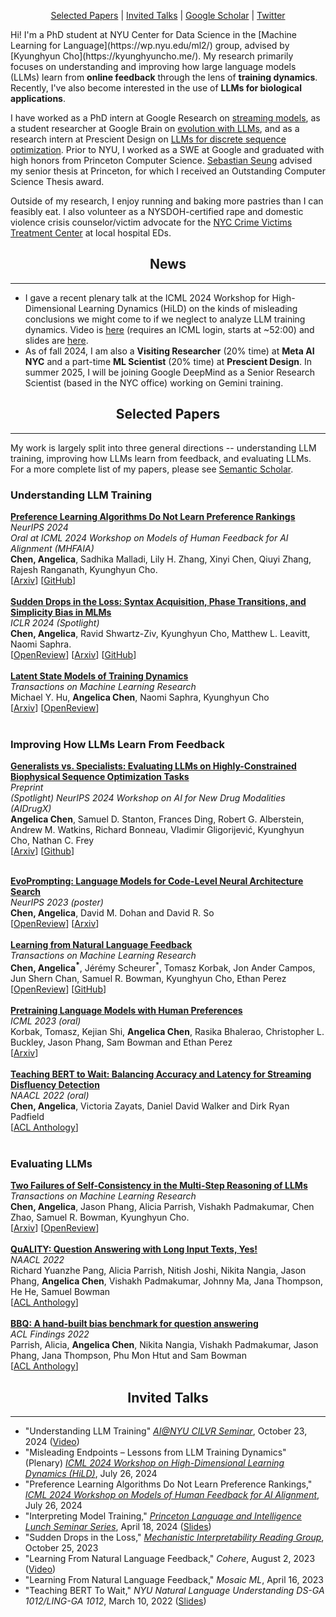<p align="center">
  <a href="#papers">Selected Papers</a> | <a href="#talks">Invited Talks</a> | <a href="https://scholar.google.com/citations?user=QbW4GSwAAAAJ&hl=en">Google Scholar</a> | <a href="https://x.com/_angie_chen">Twitter</a>
</p>
Hi! I'm a PhD student at NYU Center for Data Science in the [Machine Learning for Language](https://wp.nyu.edu/ml2/) group, advised by [Kyunghyun Cho](https://kyunghyuncho.me/). My research primarily focuses on understanding and improving how large language models (LLMs) learn from <b>online feedback</b> through the lens of <b>training dynamics</b>. Recently, I've also become interested in the use of <b>LLMs for biological applications</b>.

I have worked as a PhD intern at Google Research on [streaming models](https://arxiv.org/abs/2205.00620), as a student researcher at Google Brain on [evolution with LLMs](https://arxiv.org/abs/2302.14838), and as a research intern at Prescient Design on [LLMs for discrete sequence optimization](https://arxiv.org/abs/2410.22296v4). Prior to NYU, I worked as a SWE at Google and graduated with high honors from Princeton Computer Science. [Sebastian Seung](https://www.cs.princeton.edu/people/profile/sseung) advised my senior thesis at Princeton, for which I received an Outstanding Computer Science Thesis award.

Outside of my research, I enjoy running and baking more pastries than I can feasibly eat. I also volunteer as a NYSDOH-certified rape and domestic violence crisis counselor/victim advocate for the [NYC Crime Victims Treatment Center](https://www.cvtcnyc.org/) at local hospital EDs.

<h2 align="center" id="news">
  News
</h2>

* * *
* I gave a recent plenary talk at the ICML 2024 Workshop for High-Dimensional Learning Dynamics (HiLD) on the kinds of misleading conclusions we might come to if we neglect to analyze LLM training dynamics. Video is <a href="https://icml.cc/virtual/2024/workshop/29974">here</a> (requires an ICML login, starts at ~52:00) and slides are <a href="https://docs.google.com/presentation/d/1ibVtU2Ug3OCbeo1X8VObjGatBPMS62Y1h_L1s05IsvY/edit?usp=sharing">here</a>.
* As of fall 2024, I am also a <b>Visiting Researcher</b> (20% time) at <b>Meta AI NYC</b> and a part-time <b>ML Scientist</b> (20% time) at <b>Prescient Design</b>. In summer 2025, I will be joining Google DeepMind as a Senior Research Scientist (based in the NYC office) working on Gemini training.


<h2 align="center" id="papers">
  Selected Papers
</h2>

* * *

My work is largely split into three general directions -- understanding LLM training, improving how LLMs learn from feedback, and evaluating LLMs. For a more complete list of my papers, please see <a href="https://www.semanticscholar.org/author/Angelica-Chen/13336152">Semantic Scholar</a>.<br>

<h3>Understanding LLM Training</h3>
<b><u>Preference Learning Algorithms Do Not Learn Preference Rankings</u></b><br>
<i>NeurIPS 2024</i><br>
<i>Oral at ICML 2024 Workshop on Models of Human Feedback for AI Alignment (MHFAIA)</i><br>
<b>Chen, Angelica</b>, Sadhika Malladi, Lily H. Zhang, Xinyi Chen, Qiuyi Zhang, Rajesh Ranganath, Kyunghyun Cho.<br>
[<a href="https://arxiv.org/abs/2405.19534">Arxiv</a>] [<a href="https://github.com/angie-chen55/pref-learning-ranking-acc/tree/main">GitHub</a>] <br>
<br>
<b><u>Sudden Drops in the Loss: Syntax Acquisition, Phase Transitions, and Simplicity Bias in MLMs</u></b><br>
<i>ICLR 2024 (Spotlight)</i><br>
<b>Chen, Angelica</b>, Ravid Shwartz-Ziv, Kyunghyun Cho, Matthew L. Leavitt, Naomi Saphra.<br>
[<a href="https://openreview.net/forum?id=MO5PiKHELW">OpenReview</a>] [<a href="https://arxiv.org/abs/2309.07311">Arxiv</a>] [<a href="https://github.com/angie-chen55/sudden-drops-in-the-loss">GitHub</a>] <br>
<br>
<b><u>Latent State Models of Training Dynamics</u></b><br>
<i>Transactions on Machine Learning Research</i><br>
Michael Y. Hu, <b>Angelica Chen</b>, Naomi Saphra, Kyunghyun Cho<br>
[<a href="https://arxiv.org/abs/2308.09543">Arxiv</a>] [<a href="https://openreview.net/forum?id=NE2xXWo0LF&referrer=%5BAuthor%20Console%5D(%2Fgroup%3Fid%3DTMLR%2FAuthors%23your-submissions)">OpenReview</a>]<br>
<br>

<h3>Improving How LLMs Learn From Feedback</h3>
<b><u>Generalists vs. Specialists: Evaluating LLMs on Highly-Constrained Biophysical Sequence Optimization Tasks</u></b><br>
<i>Preprint</i><br>
<i>(Spotlight) NeurIPS 2024 Workshop on AI for New Drug Modalities (AIDrugX)</i><br>
<b>Angelica Chen</b>, Samuel D. Stanton, Frances Ding, Robert G. Alberstein, Andrew M. Watkins, Richard Bonneau, Vladimir Gligorijević, Kyunghyun Cho, Nathan C. Frey<br>
[<a href="https://arxiv.org/abs/2410.22296">Arxiv</a>] [<a href="https://github.com/prescient-design/llome">Github</a>] <br><br>

<b><u>EvoPrompting: Language Models for Code-Level Neural Architecture Search</u></b><br>
<i>NeurIPS 2023 (poster)</i><br>
<b>Chen, Angelica</b>, David M. Dohan and David R. So<br>
[<a href="https://openreview.net/forum?id=ifbF4WdT8f">OpenReview</a>] [<a href="https://arxiv.org/abs/2302.14838">Arxiv</a>]<br>
<br>
<b><u>Learning from Natural Language Feedback</u></b><br>
<i>Transactions on Machine Learning Research</i><br>
<b>Chen, Angelica<sup>\*</sup></b>, Jérémy Scheurer<sup>\*</sup>, Tomasz Korbak, Jon Ander Campos, Jun Shern Chan, Samuel R. Bowman, Kyunghyun Cho, Ethan Perez<br>
[<a href="https://openreview.net/forum?id=xo3hI5MwvU">OpenReview</a>] [<a href="https://github.com/nyu-mll/ILF-for-code-generation">GitHub</a>]<br>
<br>
<b><u>Pretraining Language Models with Human Preferences</u></b><br>
<i>ICML 2023 (oral)</i><br>
Korbak, Tomasz, Kejian Shi, <b>Angelica Chen</b>, Rasika Bhalerao, Christopher L. Buckley, Jason Phang, Sam Bowman and Ethan Perez<br>
[<a href="https://arxiv.org/abs/2302.08582.pdf">Arxiv</a>]<br>
<br>
<b><u>Teaching BERT to Wait: Balancing Accuracy and Latency for Streaming Disfluency Detection</u></b><br>
<i>NAACL 2022 (oral)</i><br>
<b>Chen, Angelica</b>, Victoria Zayats, Daniel David Walker and Dirk Ryan Padfield<br>
[<a href="https://www.aclanthology.org/2022.naacl-main.60.pdf">ACL Anthology</a>]<br>
<br>

<h3>Evaluating LLMs</h3>
<b><u>Two Failures of Self-Consistency in the Multi-Step Reasoning of LLMs</u></b><br>
<i>Transactions on Machine Learning Research</i><br>
<b>Chen, Angelica</b>, Jason Phang, Alicia Parrish, Vishakh Padmakumar, Chen Zhao, Samuel R. Bowman, Kyunghyun Cho.<br> 
[<a href="https://arxiv.org/abs/2305.14279">Arxiv</a>] [<a href="https://openreview.net/forum?id=5nBqY1y96B">OpenReview</a>]<br>
<br>
<b><u>QuALITY: Question Answering with Long Input Texts, Yes!</u></b><br>
<i>NAACL 2022</i><br>
Richard Yuanzhe Pang, Alicia Parrish, Nitish Joshi, Nikita Nangia, Jason Phang, <b>Angelica Chen</b>, Vishakh Padmakumar, Johnny Ma, Jana Thompson, He He, Samuel Bowman<br>
[<a href="https://aclanthology.org/2022.naacl-main.391/">ACL Anthology</a>]<br>
<br>
<b><u>BBQ: A hand-built bias benchmark for question answering</u></b><br>
<i>ACL Findings 2022</i><br>
Parrish, Alicia, <b>Angelica Chen</b>, Nikita Nangia, Vishakh Padmakumar, Jason Phang, Jana Thompson, Phu Mon Htut and Sam Bowman<br>
[<a href="https://aclanthology.org/2022.findings-acl.165/">ACL Anthology</a>]<br>

<h2 align="center" id="talks">
  Invited Talks
</h2>

* * *

*   "Understanding LLM Training" <i><a href="https://cims.nyu.edu/ai/seminars/cilvr-seminar-series/52/">AI@NYU CILVR Seminar</a></i>, October 23, 2024 (<a href="https://cims.nyu.edu/ai/seminars/cilvr-seminar-series/52/">Video</a>)
*   "Misleading Endpoints – Lessons from LLM Training Dynamics" (Plenary) <i><a href="https://icml.cc/virtual/2024/workshop/29974">ICML 2024 Workshop on High-Dimensional Learning Dynamics (HiLD)</a></i>, July 26, 2024
*   "Preference Learning Algorithms Do Not Learn Preference Rankings," <i><a href="https://icml.cc/virtual/2024/workshop/29943">ICML 2024 Workshop on Models of Human Feedback for AI Alignment</a></i>, July 26, 2024
*   "Interpreting Model Training," <i><a href="https://pli.princeton.edu/events/seminar-lunch-series">Princeton Language and Intelligence Lunch Seminar Series</a></i>, April 18, 2024 (<a href="https://docs.google.com/presentation/d/1zyjPLBF1RyGCIxWPs_G81YdXAP2rgaCFksraiUZSDr0/edit?usp=sharing">Slides</a>)
*   "Sudden Drops in the Loss," <i><a href="https://mechinterp.com/reading-group">Mechanistic Interpretability Reading Group</a></i>, October 25, 2023
*   "Learning From Natural Language Feedback," <i>Cohere</i>, August 2, 2023 (<a href="https://www.youtube.com/watch?v=Ex2qCbZCIFI">Video</a>)
*   "Learning From Natural Language Feedback," <i>Mosaic ML</i>, April 16, 2023
*   "Teaching BERT To Wait," <i>NYU Natural Language Understanding DS-GA 1012/LING-GA 1012</i>, March 10, 2022 (<a href="https://docs.google.com/presentation/d/1kDJU-Ar03UWzeXlu4RzF04tFXc6v2ei6GV6VYqLvPus/edit?usp=sharing">Slides</a>)
